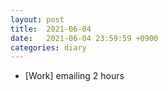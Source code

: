 ```yaml
---
layout: post
title:  2021-06-04
date:   2021-06-04 23:59:59 +0900
categories: diary
---
```


- [Work] emailing 2 hours
